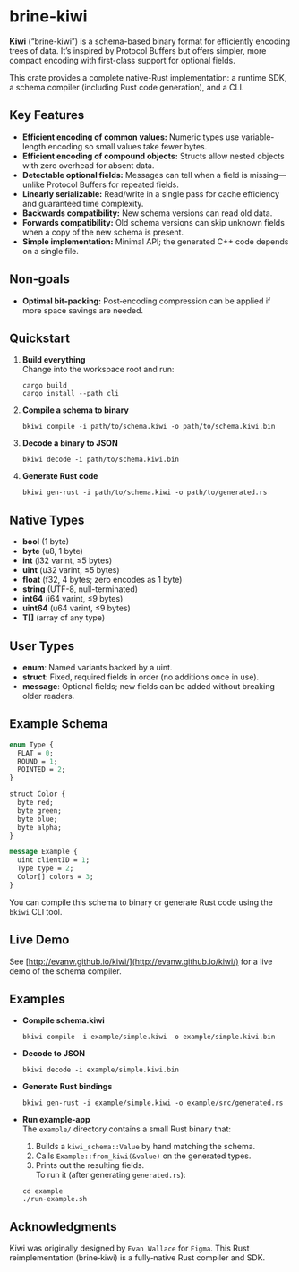 # brine-kiwi

**Kiwi** (“brine-kiwi”) is a schema-based binary format for efficiently encoding trees of data. It’s inspired by Protocol Buffers but offers simpler, more compact encoding with first-class support for optional fields. 

This crate provides a complete native-Rust implementation: a runtime SDK, a schema compiler (including Rust code generation), and a CLI.

## Key Features

- **Efficient encoding of common values:** Numeric types use variable-length encoding so small values take fewer bytes.  
- **Efficient encoding of compound objects:** Structs allow nested objects with zero overhead for absent data.  
- **Detectable optional fields:** Messages can tell when a field is missing—unlike Protocol Buffers for repeated fields.  
- **Linearly serializable:** Read/write in a single pass for cache efficiency and guaranteed time complexity.  
- **Backwards compatibility:** New schema versions can read old data.  
- **Forwards compatibility:** Old schema versions can skip unknown fields when a copy of the new schema is present.  
- **Simple implementation:** Minimal API; the generated C++ code depends on a single file.

## Non‐goals

- **Optimal bit‐packing:** Post‐encoding compression can be applied if more space savings are needed.

## Quickstart

1. **Build everything**  
   Change into the workspace root and run:
   ```
   cargo build
   cargo install --path cli
   ```

2. **Compile a schema to binary**  
   ```
   bkiwi compile -i path/to/schema.kiwi -o path/to/schema.kiwi.bin
   ```

3. **Decode a binary to JSON**  
   ```
   bkiwi decode -i path/to/schema.kiwi.bin
   ```

4. **Generate Rust code**  
   ```
   bkiwi gen-rust -i path/to/schema.kiwi -o path/to/generated.rs
   ```

## Native Types

- **bool** (1 byte)  
- **byte** (u8, 1 byte)  
- **int** (i32 varint, ≤5 bytes)  
- **uint** (u32 varint, ≤5 bytes)  
- **float** (f32, 4 bytes; zero encodes as 1 byte)  
- **string** (UTF-8, null-terminated)  
- **int64** (i64 varint, ≤9 bytes)  
- **uint64** (u64 varint, ≤9 bytes)  
- **T[]** (array of any type)

## User Types

- **enum**: Named variants backed by a uint.  
- **struct**: Fixed, required fields in order (no additions once in use).  
- **message**: Optional fields; new fields can be added without breaking older readers.

## Example Schema

```proto
enum Type {
  FLAT = 0;
  ROUND = 1;
  POINTED = 2;
}

struct Color {
  byte red;
  byte green;
  byte blue;
  byte alpha;
}

message Example {
  uint clientID = 1;
  Type type = 2;
  Color[] colors = 3;
}
```

You can compile this schema to binary or generate Rust code using the `bkiwi` CLI tool.

## Live Demo

See [http://evanw.github.io/kiwi/](http://evanw.github.io/kiwi/) for a live demo of the schema compiler.


## Examples

- **Compile schema.kiwi**  
  ```
  bkiwi compile -i example/simple.kiwi -o example/simple.kiwi.bin
  ```

- **Decode to JSON**  
  ```
  bkiwi decode -i example/simple.kiwi.bin
  ```

- **Generate Rust bindings**  
  ```
  bkiwi gen-rust -i example/simple.kiwi -o example/src/generated.rs
  ```

- **Run example-app**  
  The `example/` directory contains a small Rust binary that:
    1. Builds a `kiwi_schema::Value` by hand matching the schema.  
    2. Calls `Example::from_kiwi(&value)` on the generated types.  
    3. Prints out the resulting fields.  
  To run it (after generating `generated.rs`):
  ```
  cd example
  ./run-example.sh
  ```

## Acknowledgments
Kiwi was originally designed by `Evan Wallace` for `Figma`. This Rust reimplementation (brine‐kiwi) is a fully‐native Rust compiler and SDK.
